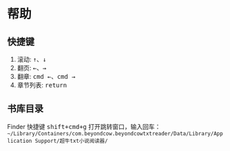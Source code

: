# 帮助

## 快捷键
1. 滚动: <kbd>↑</kbd>、<kbd>↓</kbd>
2. 翻页: <kbd>←</kbd>、<kbd>→</kbd>
3. 翻章: <kbd>cmd ←</kbd>、<kbd>cmd →</kbd>
4. 章节列表: <kbd>return</kbd>

## 书库目录

Finder 快捷键 <kbd>shift+cmd+g</kbd> 打开跳转窗口，输入回车：
```~/Library/Containers/com.beyondcow.beyondcowtxtreader/Data/Library/Application Support/超牛txt小说阅读器/```

